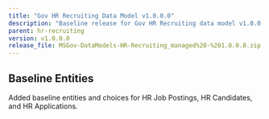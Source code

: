 ```yaml
---
title: "Gov HR Recruiting Data Model v1.0.0.0"
description: "Baseline release for Gov HR Recruiting data model v1.0.0.0"
parent: hr-recruiting
version: v1.0.0.0
release_file: MSGov-DataModels-HR-Recruiting_managed%20-%201.0.0.0.zip
---
```


## Baseline Entities
Added baseline entities and choices for HR Job Postings, HR Candidates, and HR Applications.
